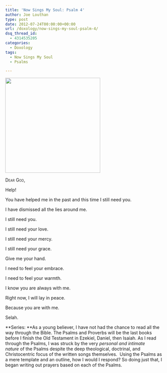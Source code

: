 ```yaml
---
title: 'Now Sings My Soul: Psalm 4'
author: Joe Louthan
type: post
date: 2012-07-24T00:00:00+00:00
url: /doxology/now-sings-my-soul-psalm-4/
dsq_thread_id:
  - 4314535205
categories:
  - Doxology
tags:
  - Now Sings My Soul
  - Psalms

---
```

[<img class="alignright size-medium wp-image-1084" title="19-red-tulip-" alt="" src="https://i2.wp.com/theologic.us/wp-content/uploads/2012/10/19-red-tulip-.jpg?resize=300%2C300" width="300" height="300" srcset="https://i2.wp.com/theologic.us/wp-content/uploads/2012/10/19-red-tulip-.jpg?resize=300%2C300 300w, https://i2.wp.com/theologic.us/wp-content/uploads/2012/10/19-red-tulip-.jpg?resize=150%2C150 150w, https://i2.wp.com/theologic.us/wp-content/uploads/2012/10/19-red-tulip-.jpg?w=1024 1024w" sizes="(max-width: 300px) 100vw, 300px" data-recalc-dims="1" />][1]

<div style="font-variant: small-caps;">
  Dear God,
</div>

Help!

You have helped me in the past and this time I still need you.

I have dismissed all the lies around me.

I still need you.

I still need your love.

I still need your mercy.

I still need your grace.

Give me your hand.

I need to feel your embrace.

I need to feel your warmth.

I know you are always with me.

Right now, I will lay in peace.

Because you are with me.

Selah.

**Series: **As a young believer, I have not had the chance to read all the way through the Bible. The Psalms and Proverbs will be the last books before I finish the Old Testament in Ezekiel, Daniel, then Isaiah. As I read through the Psalms, I was struck by the very _personal and intimate nature_ of the Psalms despite the deep theological, doctrinal, and Christocentric focus of the written songs themselves.  Using the Psalms as a mere template and an outline, how I would I respond? So doing just that, I began writing out prayers based on each of the Psalms.

 [1]: https://i2.wp.com/theologic.us/wp-content/uploads/2012/10/19-red-tulip-.jpg